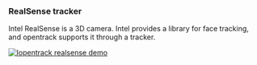 ### RealSense tracker

Intel RealSense is a 3D camera. Intel provides a library for face tracking, and opentrack supports it through a tracker.

[![Iopentrack realsense demo](http://img.youtube.com/vi/Expb7MKfimU/0.jpg)](http://www.youtube.com/watch?v=Expb7MKfimU)